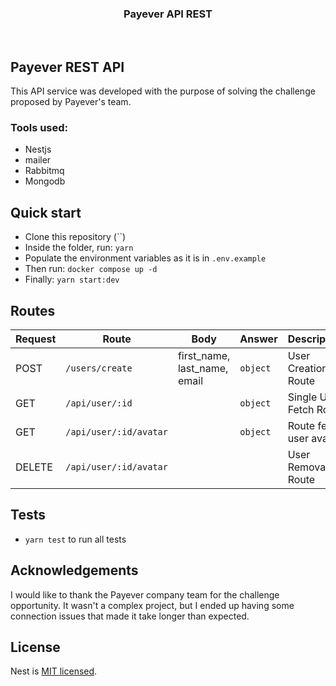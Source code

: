 <p align="center">
</p>
<h3 align="center">Payever API REST</h3>
<p align="center">
</p>
<br>

## Payever REST API

This API service was developed with the purpose of solving the challenge proposed by Payever's team.

### Tools used:

- Nestjs
- mailer
- Rabbitmq
- Mongodb

## Quick start

- Clone this repository (``)
- Inside the folder, run: `yarn`
- Populate the environment variables as it is in `.env.example`
- Then run: `docker compose up -d`
- Finally: `yarn start:dev`

## Routes

| Request | Route                  | Body                         | Answer   | Description             |
| ------- | ---------------------- | ---------------------------- | -------- | ----------------------- |
| POST    | `/users/create`        | first_name, last_name, email | `object` | User Creation Route     |
| GET     | `/api/user/:id`        |                              | `object` | Single User Fetch Route |
| GET     | `/api/user/:id/avatar` |                              | `object` | Route fetch user avatar |
| DELETE  | `/api/user/:id/avatar` |                              |          | User Removal Route      |

## Tests

- `yarn test` to run all tests

## Acknowledgements

I would like to thank the Payever company team for the challenge opportunity. It wasn't a complex project, but I ended up having some connection issues that made it take longer than expected.

## License

Nest is [MIT licensed](LICENSE).
